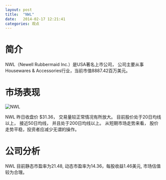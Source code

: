 ```yaml
---
layout: post
title:  "NWL"
date:   2014-02-17 12:21:41
categories: 观点
---
```


# 简介
NWL（Newell Rubbermaid Inc.）是USA著名上市公司，
公司主要从事Housewares & Accessories行业，当前市值8887.42百万美元。

# 市场表现

![NWL](http://finviz.com/chart.ashx?t=NWL&ty=c&ta=1&p=d&s=l)

NWL 昨日收盘价 $31.36，
交易量较正常情况有所放大。
目前股价处于20日均线以上，
接近50日均线，
并且处于200日均线以上。
从短期市场走势来看，
股价走势平稳，投资者应减少无谓的操作。

# 公司分析
NWL 目前静态市盈率为21.48, 动态市盈率为14.36，每股收益1.46美元,
市场估值较为合理。

